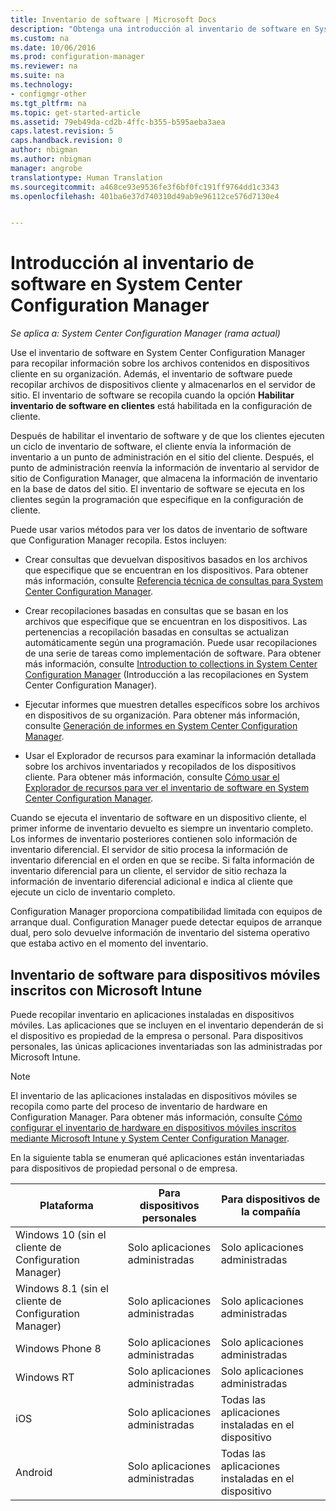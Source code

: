 ```yaml
---
title: Inventario de software | Microsoft Docs
description: "Obtenga una introducción al inventario de software en System Center Configuration Manager."
ms.custom: na
ms.date: 10/06/2016
ms.prod: configuration-manager
ms.reviewer: na
ms.suite: na
ms.technology:
- configmgr-other
ms.tgt_pltfrm: na
ms.topic: get-started-article
ms.assetid: 79eb49da-cd2b-4ffc-b355-b595aeba3aea
caps.latest.revision: 5
caps.handback.revision: 0
author: nbigman
ms.author: nbigman
manager: angrobe
translationtype: Human Translation
ms.sourcegitcommit: a468ce93e9536fe3f6bf0fc191ff9764dd1c3343
ms.openlocfilehash: 401ba6e37d740310d49ab9e96112ce576d7130e4


---
```

# <a name="introduction-to-software-inventory-in-system-center-configuration-manager"></a>Introducción al inventario de software en System Center Configuration Manager

*Se aplica a: System Center Configuration Manager (rama actual)*

Use el inventario de software en System Center Configuration Manager para recopilar información sobre los archivos contenidos en dispositivos cliente en su organización. Además, el inventario de software puede recopilar archivos de dispositivos cliente y almacenarlos en el servidor de sitio. El inventario de software se recopila cuando la opción **Habilitar inventario de software en clientes** está habilitada en la configuración de cliente.  

 Después de habilitar el inventario de software y de que los clientes ejecuten un ciclo de inventario de software, el cliente envía la información de inventario a un punto de administración en el sitio del cliente. Después, el punto de administración reenvía la información de inventario al servidor de sitio de Configuration Manager, que almacena la información de inventario en la base de datos del sitio. El inventario de software se ejecuta en los clientes según la programación que especifique en la configuración de cliente.  

 Puede usar varios métodos para ver los datos de inventario de software que Configuration Manager recopila. Estos incluyen:  

-   Crear consultas que devuelvan dispositivos basados en los archivos que especifique que se encuentran en los dispositivos. Para obtener más información, consulte [Referencia técnica de consultas para System Center Configuration Manager](../../../../core/servers/manage/queries-technical-reference.md).  

-   Crear recopilaciones basadas en consultas que se basan en los archivos que especifique que se encuentran en los dispositivos. Las pertenencias a recopilación basadas en consultas se actualizan automáticamente según una programación. Puede usar recopilaciones de una serie de tareas como implementación de software. Para obtener más información, consulte [Introduction to collections in System Center Configuration Manager](../../../../core/clients/manage/collections/introduction-to-collections.md) (Introducción a las recopilaciones en System Center Configuration Manager).  

-   Ejecutar informes que muestren detalles específicos sobre los archivos en dispositivos de su organización. Para obtener más información, consulte [Generación de informes en System Center Configuration Manager](../../../../core/servers/manage/reporting.md).  

-   Usar el Explorador de recursos para examinar la información detallada sobre los archivos inventariados y recopilados de los dispositivos cliente. Para obtener más información, consulte [Cómo usar el Explorador de recursos para ver el inventario de software en System Center Configuration Manager](../../../../core/clients/manage/inventory/use-resource-explorer-to-view-software-inventory.md).  

 Cuando se ejecuta el inventario de software en un dispositivo cliente, el primer informe de inventario devuelto es siempre un inventario completo. Los informes de inventario posteriores contienen solo información de inventario diferencial. El servidor de sitio procesa la información de inventario diferencial en el orden en que se recibe. Si falta información de inventario diferencial para un cliente, el servidor de sitio rechaza la información de inventario diferencial adicional e indica al cliente que ejecute un ciclo de inventario completo.  

 Configuration Manager proporciona compatibilidad limitada con equipos de arranque dual. Configuration Manager puede detectar equipos de arranque dual, pero solo devuelve información de inventario del sistema operativo que estaba activo en el momento del inventario.  

## <a name="software-inventory-for-mobile-devices-enrolled-with-microsoft-intune"></a>Inventario de software para dispositivos móviles inscritos con Microsoft Intune  
 Puede recopilar inventario en aplicaciones instaladas en dispositivos móviles. Las aplicaciones que se incluyen en el inventario dependerán de si el dispositivo es propiedad de la empresa o personal. Para dispositivos personales, las únicas aplicaciones inventariadas son las administradas por Microsoft Intune.  

> [!NOTE]  
>  El inventario de las aplicaciones instaladas en dispositivos móviles se recopila como parte del proceso de inventario de hardware en Configuration Manager. Para obtener más información, consulte [Cómo configurar el inventario de hardware en dispositivos móviles inscritos mediante Microsoft Intune y System Center Configuration Manager](../../../../core/clients/manage/inventory/mobile-device-hardware-inventory-hybrid.md).  

 En la siguiente tabla se enumeran qué aplicaciones están inventariadas para dispositivos de propiedad personal o de empresa.  

|Plataforma|Para dispositivos personales|Para dispositivos de la compañía|  
|--------------|---------------------------------|--------------------------------|  
|Windows 10 (sin el cliente de Configuration Manager)|Solo aplicaciones administradas|Solo aplicaciones administradas| 
|Windows 8.1 (sin el cliente de Configuration Manager)|Solo aplicaciones administradas|Solo aplicaciones administradas|  
|Windows Phone 8|Solo aplicaciones administradas|Solo aplicaciones administradas|  
|Windows RT|Solo aplicaciones administradas|Solo aplicaciones administradas|  
|iOS|Solo aplicaciones administradas|Todas las aplicaciones instaladas en el dispositivo|  
|Android|Solo aplicaciones administradas|Todas las aplicaciones instaladas en el dispositivo|  



<!--HONumber=Dec16_HO3-->


